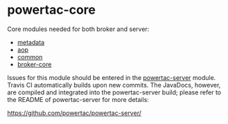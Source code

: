 # powertac-core

Core modules needed for both broker and server:

- [metadata](powertac-metadata#readme)
- [aop](powertac-aop#readme)
- [common](common#readme)
- [broker-core](broker-core#readme)

Issues for this module should be entered in the [powertac-server](https://github.com/powertac/powertac-server/) module. Travis CI automatically builds upon new commits. The JavaDocs, however, are compiled and integrated into the powertac-server
build; please refer to the README of powertac-server for more details:

https://github.com/powertac/powertac-server/


